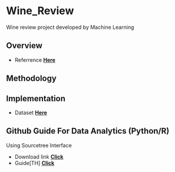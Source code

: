 # Wine_Review
Wine review project developed by Machine Learning

## Overview
* Referrence **[Here](https://www.kaggle.com/zynicide/wine-reviews#winemag-data-130k-v2.csv)** 

## Methodology

## Implementation
* Dataset **[Here](https://www.kaggle.com/zynicide/wine-reviews/downloads/wine-reviews.zip/4)**  

## Github Guide For Data Analytics (Python/R)

Using Sourcetree Interface
* Download link **[Click](https://www.sourcetreeapp.com/)**  
* Guide[TH] **[Click](https://medium.com/dolab/blog-6-github-%E0%B8%84%E0%B8%B7%E0%B8%AD%E0%B8%AD%E0%B8%B0%E0%B9%84%E0%B8%A3-sourcetree-%E0%B8%AA%E0%B8%B3%E0%B8%AB%E0%B8%A3%E0%B8%B1%E0%B8%9A%E0%B8%A1%E0%B8%B7%E0%B8%AD%E0%B9%83%E0%B8%AB%E0%B8%A1%E0%B9%88-6d3b52105883)**  

``` bash

```
